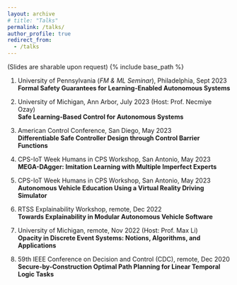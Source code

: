 ```yaml
---
layout: archive
# title: "Talks"
permalink: /talks/
author_profile: true
redirect_from:
  - /talks
---
```

(Slides are sharable upon request)
{% include base_path %}

1. University of Pennsylvania (*FM & ML Seminar*), Philadelphia, Sept 2023  
**Formal Safety Guarantees for Learning-Enabled Autonomous Systems** 

1. University of Michigan, Ann Arbor, July 2023 (Host: Prof. Necmiye Ozay)  
**Safe Learning-Based Control for Autonomous Systems**  

1. American Control Conference, San Diego, May 2023  
**Differentiable Safe Controller Design through Control Barrier Functions**  

1. CPS-IoT Week Humans in CPS Workshop, San Antonio, May 2023  
**MEGA-DAgger: Imitation Learning with Multiple Imperfect Experts**  

1. CPS-IoT Week Humans in CPS Workshop, San Antonio, May 2023  
**Autonomous Vehicle Education Using a Virtual Reality Driving Simulator**  

1. RTSS Explainability Workshop, remote, Dec 2022  
**Towards Explainability in Modular Autonomous Vehicle Software**  

1. University of Michigan, remote, Nov 2022 (Host: Prof. Max Li)  
**Opacity in Discrete Event Systems: Notions, Algorithms, and Applications**  

1. 59th IEEE Conference on Decision and Control (CDC), remote, Dec 2020  
**Secure-by-Construction Optimal Path Planning for Linear Temporal Logic Tasks**  